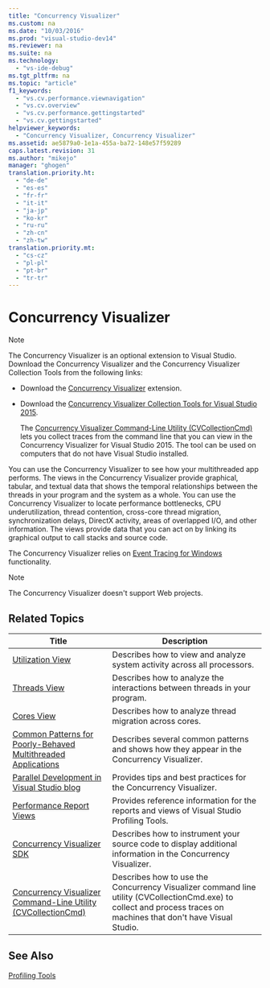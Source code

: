 ```yaml
---
title: "Concurrency Visualizer"
ms.custom: na
ms.date: "10/03/2016"
ms.prod: "visual-studio-dev14"
ms.reviewer: na
ms.suite: na
ms.technology: 
  - "vs-ide-debug"
ms.tgt_pltfrm: na
ms.topic: "article"
f1_keywords: 
  - "vs.cv.performance.viewnavigation"
  - "vs.cv.overview"
  - "vs.cv.performance.gettingstarted"
  - "vs.cv.gettingstarted"
helpviewer_keywords: 
  - "Concurrency Visualizer, Concurrency Visualizer"
ms.assetid: ae5879a0-1e1a-455a-ba72-148e57f59289
caps.latest.revision: 31
ms.author: "mikejo"
manager: "ghogen"
translation.priority.ht: 
  - "de-de"
  - "es-es"
  - "fr-fr"
  - "it-it"
  - "ja-jp"
  - "ko-kr"
  - "ru-ru"
  - "zh-cn"
  - "zh-tw"
translation.priority.mt: 
  - "cs-cz"
  - "pl-pl"
  - "pt-br"
  - "tr-tr"
---
```

# Concurrency Visualizer
> [!NOTE]
>  The Concurrency Visualizer is an optional extension to Visual Studio. Download the Concurrency Visualizer and the Concurrency Visualizer Collection Tools from the following links:  
>   
>  -   Download the              [Concurrency Visualizer](https://visualstudiogallery.msdn.microsoft.com/a6c24ce9-beec-4545-9261-293061436ee9) extension.  
> -   Download the              [Concurrency Visualizer Collection Tools for Visual Studio 2015](http://www.microsoft.com/en-in/download/details.aspx?id=49103).  
>   
>      The [Concurrency Visualizer Command-Line Utility (CVCollectionCmd)](../VS_IDE/concurrency-visualizer-command-line-utility--cvcollectioncmd-.md) lets you collect traces from the command line that you can view in the Concurrency Visualizer for Visual Studio 2015. The tool can be used on computers that do not have Visual Studio installed.  
  
 You can use the Concurrency Visualizer to see how your multithreaded app performs. The views in the Concurrency Visualizer provide graphical, tabular, and textual data that shows the temporal relationships between the threads in your program and the system as a whole. You can use the Concurrency Visualizer to locate performance bottlenecks, CPU underutilization, thread contention, cross-core thread migration, synchronization delays, DirectX activity, areas of overlapped I/O, and other information. The views provide data that you can act on by linking its graphical output to call stacks and source code.  
  
 The Concurrency Visualizer relies on [Event Tracing for Windows](http://go.microsoft.com/fwlink/?LinkId=234579) functionality.  
  
> [!NOTE]
>  The Concurrency Visualizer doesn't support Web projects.  
  
## Related Topics  
  
|Title|Description|  
|-----------|-----------------|  
|[Utilization View](../VS_IDE/utilization-view.md)|Describes how to view and analyze system activity across all processors.|  
|[Threads View](../VS_IDE/threads-view--parallel-performance-.md)|Describes how to analyze the interactions between threads in your program.|  
|[Cores View](../VS_IDE/cores-view.md)|Describes how to analyze thread migration across cores.|  
|[Common Patterns for Poorly-Behaved Multithreaded Applications](../VS_IDE/common-patterns-for-poorly-behaved-multithreaded-applications.md)|Describes several common patterns and shows how they appear in the Concurrency Visualizer.|  
|[Parallel Development in Visual Studio blog](http://go.microsoft.com/fwlink/?LinkId=235385)|Provides tips and best practices for the Concurrency Visualizer.|  
|[Performance Report Views](../VS_IDE/performance-report-views.md)|Provides reference information for the reports and views of Visual Studio Profiling Tools.|  
|[Concurrency Visualizer SDK](../VS_IDE/concurrency-visualizer-sdk.md)|Describes how to instrument your source code to display additional information in the Concurrency Visualizer.|  
|[Concurrency Visualizer Command-Line Utility (CVCollectionCmd)](../VS_IDE/concurrency-visualizer-command-line-utility--cvcollectioncmd-.md)|Describes how to use the Concurrency Visualizer command line utility (CVCollectionCmd.exe) to collect and process traces on machines that don't have Visual Studio.|  
  
## See Also  
 [Profiling Tools](../VS_IDE/profiling-tools.md)